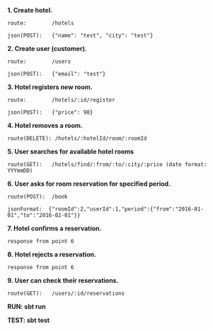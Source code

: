 
**1. Create hotel.**

	route: 	      /hotels

	json(POST):   {"name": "test", "city": "test"}

**2. Create user (customer).**

	route: 	      /users

	json(POST):   {"email": "test"}

**3. Hotel registers new room.**

	route: 	      /hotels/:id/register

	json(POST):   {"price": 90}

**4. Hotel removes a room.**

	route(DELETE): /hotels/:hotelId/room/:roomId

**5. User searches for available hotel rooms**

	route(GET):   /hotels/find/:from/:to/:city/:price (date format: YYYmmDD)

**6. User asks for room reservation for specified period.**

	route(POST):  /book

	jsonFormat:  {"roomId":2,"userId":1,"period":{"from":"2016-01-01","to":"2016-02-01"}}

**7. Hotel confirms a reservation.**

	response from point 6

**8. Hotel rejects a reservation.**

	response from point 6

**9. User can check their reservations.**

	route(GET):   /users/:id/reservations


**RUN:  sbt run**

**TEST: sbt test**